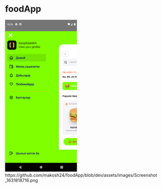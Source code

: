# foodApp
<img src="https://github.com/makosh24/foodApp/blob/dev/assets/images/Screenshot_1631818716.png" alt="Example" style="max-width: 100%; max-height: 500px">
https://github.com/makosh24/foodApp/blob/dev/assets/images/Screenshot_1631818716.png
